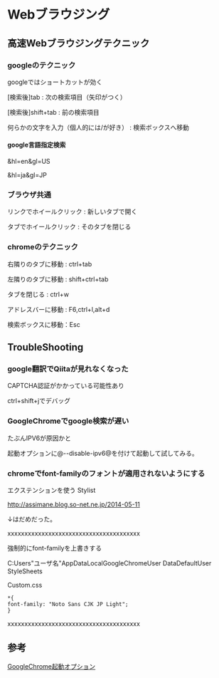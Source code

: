 # Webブラウジング

## 高速Webブラウジングテクニック

### googleのテクニック

googleではショートカットが効く


[検索後]tab : 次の検索項目（矢印がつく）

[検索後]shift+tab : 前の検索項目

何らかの文字を入力（個人的には/が好き） : 検索ボックスへ移動


#### google言語指定検索

&hl=en&gl=US

&hl=ja&gl=JP



### ブラウザ共通

リンクでホイールクリック : 新しいタブで開く

タブでホイールクリック : そのタブを閉じる


### chromeのテクニック

右隣りのタブに移動 : ctrl+tab

左隣りのタブに移動 : shift+ctrl+tab

タブを閉じる : ctrl+w

アドレスバーに移動 : F6,ctrl+l,alt+d

検索ボックスに移動：Esc



## TroubleShooting

### google翻訳でQiitaが見れなくなった

CAPTCHA認証がかかっている可能性あり

ctrl+shift+jでデバッグ



### GoogleChromeでgoogle検索が遅い

たぶんIPV6が原因かと

起動オプションに@--disable-ipv6@を付けて起動して試してみる。


### chromeでfont-familyのフォントが適用されないようにする

エクステンションを使う Stylist

http://assimane.blog.so-net.ne.jp/2014-05-11



↓はだめだった。


xxxxxxxxxxxxxxxxxxxxxxxxxxxxxxxxxxxxxxx


強制的にfont-familyを上書きする

C:Users"ユーザ名"AppDataLocalGoogleChromeUser DataDefaultUser StyleSheets

Custom.css


~~~
*{
font-family: "Noto Sans CJK JP Light";
}
~~~

xxxxxxxxxxxxxxxxxxxxxxxxxxxxxxxxxxxxxxx


## 参考

[GoogleChrome起動オプション](http://chrome.half-moon.org/43.html)

